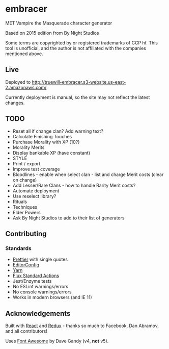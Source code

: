 # embracer

MET Vampire the Masquerade character generator

Based on 2015 edition from By Night Studios

Some terms are copyrighted by or registered trademarks of CCP hf.
This tool is unofficial, and the author is not affiliated with the companies mentioned above.

## Live

Deployed to http://truewill-embracer.s3-website.us-east-2.amazonaws.com/

Currently deployment is manual, so the site may not reflect the latest changes.

## TODO

* Reset all if change clan? Add warning text?
* Calculate Finishing Touches
* Purchase Morality with XP (10?)
* Morality Merits
* Display bankable XP (have constant)
* STYLE
* Print / export
* Improve test coverage
* Bloodlines - enable when select clan - list and charge Merit costs (clear on change)
* Add Lesser/Rare Clans - how to handle Rarity Merit costs?
* Automate deployment
* Use reselect library?
* Rituals
* Techniques
* Elder Powers
* Ask By Night Studios to add to their list of generators

## Contributing

### Standards

* [Prettier](https://prettier.io/) with single quotes
* [EditorConfig](http://editorconfig.org/)
* [Yarn](https://yarnpkg.com/en/)
* [Flux Standard Actions](https://github.com/acdlite/flux-standard-action)
* Jest/Enzyme tests
* No ESLint warnings/errors
* No console warnings/errors
* Works in modern browsers (and IE 11)

## Acknowledgements

Built with [React](https://reactjs.org/) and [Redux](https://redux.js.org/) - thanks so much to Facebook, Dan Abramov, and all contributors!

Uses [Font Awesome](http://fontawesome.io) by Dave Gandy (v4, **not** v5).
